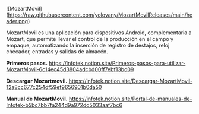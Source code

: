 ![MozartMovil]
(https://raw.githubusercontent.com/yolovany/MozartMovilReleases/main/header.png)

MozartMovil es una aplicación para dispositivos Android, complementaria a Mozart, que permite llevar el control de la producción en el campo y empaque, automatizando la inserción de registro de destajos, reloj checador, entradas y salidas de almacén.

**Primeros pasos.** 
  https://infotek.notion.site/Primeros-pasos-para-utilizar-MozartMovil-6c14ec45d3804adcbd00ff7ebf13bd09

**Descargar Mozartmovil.**
  https://infotek.notion.site/Descargar-MozartMovil-12a8cc677c254df59ef9656901b0da50

**Manual de MozartMovil.**
  https://infotek.notion.site/Portal-de-manuales-de-Infotek-b5bc7bb7fa244d9a972dd5033aaf7bc6


